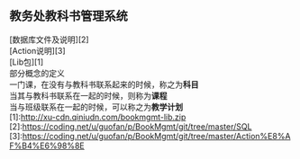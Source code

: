 ## 教务处教科书管理系统  
[数据库文件及说明][2]  
[Action说明][3]  
[Lib包][1]  
部分概念的定义  
一门课，在没有与教科书联系起来的时候，称之为**科目**  
当其与教科书联系在一起的时候，则称为**课程**  
当与班级联系在一起的时候，可以称之为**教学计划**  
[1]:http://xu-cdn.qiniudn.com/bookmgmt-lib.zip  
[2]:https://coding.net/u/guofan/p/BookMgmt/git/tree/master/SQL
[3]:https://coding.net/u/guofan/p/BookMgmt/git/tree/master/Action%E8%AF%B4%E6%98%8E